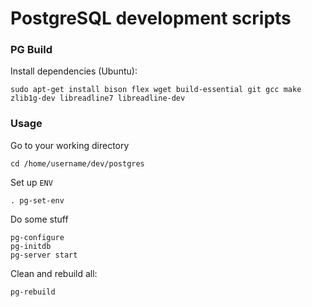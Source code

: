 PostgreSQL development scripts
==============================

### PG Build
Install dependencies (Ubuntu):
```shell
sudo apt-get install bison flex wget build-essential git gcc make zlib1g-dev libreadline7 libreadline-dev
```

### Usage

Go to your working directory
```shell
cd /home/username/dev/postgres
```

Set up `ENV`
```shell
. pg-set-env
```

Do some stuff
```shell
pg-configure
pg-initdb
pg-server start
```

Clean and rebuild all:
```shell
pg-rebuild
```
